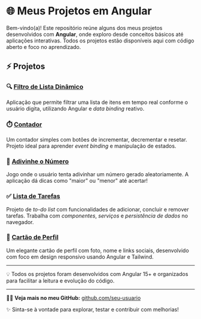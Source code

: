 # 🌐 Meus Projetos em Angular

Bem-vindo(a)! Este repositório reúne alguns dos meus projetos desenvolvidos com **Angular**, onde exploro desde conceitos básicos até aplicações interativas. Todos os projetos estão disponíveis aqui com código aberto e foco no aprendizado.

## ⚡ Projetos
### 🔍 [Filtro de Lista Dinâmico](https://github.com/JessicaPortilio/Filtro-de-lista-dinamico)
Aplicação que permite filtrar uma lista de itens em tempo real conforme o usuário digita, utilizando Angular e *data binding* reativo.

### ⏱️ [Contador](https://github.com/JessicaPortilio/Projeto-Contador-Angular-19)
Um contador simples com botões de incrementar, decrementar e resetar. Projeto ideal para aprender *event binding* e manipulação de estados.

### 🎯 [Adivinhe o Número](https://github.com/JessicaPortilio/Projeto-Angular-19---Adivinhe-o-Numero)
Jogo onde o usuário tenta adivinhar um número gerado aleatoriamente. A aplicação dá dicas como "maior" ou "menor" até acertar!

### ✅ [Lista de Tarefas](https://github.com/seu-usuario/lista-de-tarefas)
Projeto de *to-do list* com funcionalidades de adicionar, concluir e remover tarefas. Trabalha com *componentes*, *serviços* e *persistência de dados* no navegador.

### 👤 [Cartão de Perfil](https://github.com/seu-usuario/cartao-de-perfil)
Um elegante cartão de perfil com foto, nome e links sociais, desenvolvido com foco em design responsivo usando Angular e Tailwind.

---

💡 Todos os projetos foram desenvolvidos com Angular 15+ e organizados para facilitar a leitura e evolução do código.

---

👩‍💻 **Veja mais no meu GitHub:** [github.com/seu-usuario](https://github.com/seu-usuario)

✨ Sinta-se à vontade para explorar, testar e contribuir com melhorias!
